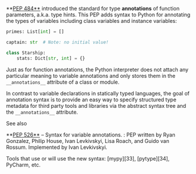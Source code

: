 **[PEP 484**](https://www.python.org/dev/peps/pep-0484) introduced the standard for type **annotations** of function parameters, a.k.a. type hints. This PEP adds syntax to Python for annotating the types of variables including class variables and instance variables:
    
```python   
primes: List[int] = []

captain: str  # Note: no initial value!

class Starship:
    stats: Dict[str, int] = {}
```

Just as for function annotations, the Python interpreter does not attach any particular meaning to variable annotations and only stores them in the `__annotations__` attribute of a class or module.

In contrast to variable declarations in statically typed languages, the goal of annotation syntax is to provide an easy way to specify structured type metadata for third party tools and libraries via the abstract syntax tree and the `__annotations__` attribute.

See also

**[PEP 526**](https://www.python.org/dev/peps/pep-0526) – Syntax for variable annotations.
: PEP written by Ryan Gonzalez, Philip House, Ivan Levkivskyi, Lisa Roach, and Guido van Rossum. Implemented by Ivan Levkivskyi.

Tools that use or will use the new syntax: [mypy][33], [pytype][34], PyCharm, etc.
